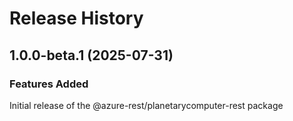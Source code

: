 # Release History
    
## 1.0.0-beta.1 (2025-07-31)

### Features Added

Initial release of the @azure-rest/planetarycomputer-rest package

